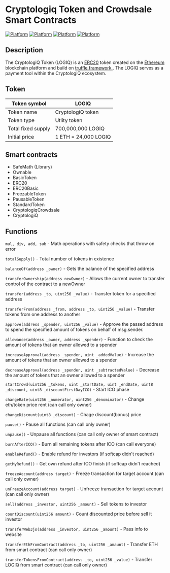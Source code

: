 # Cryptologiq Token and Crowdsale Smart Contracts
[![Platform](https://img.shields.io/badge/Token%20Name-LOGIQ-aqua.svg)]()
[![Platform](https://img.shields.io/badge/Platform-Ethereum-brightgreen.svg)](https://en.wikipedia.org/wiki/Ethereum)
[![Platform](https://img.shields.io/badge/Standard-ERC20-blue.svg)](https://en.wikipedia.org/wiki/ERC20)
[![Platform](https://img.shields.io/badge/Compiler-^0.4.18-yellow.svg)](http://solidity.readthedocs.io/en/v0.4.18/)

## Description
The CryptologiQ Token (LOGIQ) is an <a href="https://en.wikipedia.org/wiki/ERC20">ERC20</a> token created on the <a href="https://en.wikipedia.org/wiki/Ethereum">Ethereum</a> blockchain platform and build on <a href="http://truffleframework.com/">truffle framework </a>. The LOGIQ serves as a payment tool within the CryptologiQ ecosystem. 

## Token

| Token symbol  | LOGIQ |
| ------------- | ------------- |
| Token name  | CryptologiQ token  |
| Token type  | Utlity token  |
| Total fixed supply | 700,000,000 LOGIQ |
| Initial price | 1 ETH = 24,000 LOGIQ |
   
## Smart contracts

* SafeMath (Library)
* Ownable
* BasicToken
* ERC20
* ERC20Basic
* FreezableToken
* PausableToken
* StandardToken
* CryptologiqCrowdsale
* CryptologiQ

## Functions

`mul, div, add, sub` - Math operations with safety checks that throw on error

`totalSupply()` - Total number of tokens in existence

`balanceOf(address _owner)` - Gets the balance of the specified address

`transferOwnership(address newOwner)` - Allows the current owner to transfer control of the contract to a newOwner

`transfer(address _to, uint256 _value)` - Transfer token for a specified address

`transferFrom(address _from, address _to, uint256 _value)` - Transfer tokens from one address to another

`approve(address _spender, uint256 _value)` - Approve the passed address to spend the specified amount of tokens on behalf of msg.sender.

`allowance(address _owner, address _spender)` - Function to check the amount of tokens that an owner allowed to a spender

`increaseApproval(address _spender, uint _addedValue)` - Increase the amount of tokens that an owner allowed to a spender

`decreaseApproval(address _spender, uint _subtractedValue)` - Decrease the amount of tokens that an owner allowed to a spender

`startCrowd(uint256 _tokens, uint _startDate, uint _endDate, uint8 _discount, uint8 _discountFirstDayICO)` - Start ICO phase

`changeRate(uint256 _numerator, uint256 _denominator)` - Change eth/token price rent (can call only owner)

`changeDiscount(uint8 _discount)` - Chage discount(bonus) price

`pause()` - Pause all functions (can call only owner)

`unpause()` - Unpause all functions (can call only owner of smart contract)

`burnAfterICO()` - Burn all remaining tokens after ICO (can call everyone)

`enableRefund()` - Enable refund for investors (if softcap didn't reached)

`getMyRefund()` - Get own refund after ICO finish (if softcap didn't reached)

`freezeAccount(address target)` - Freeze transaction for target account (can call only owner)

`unFreezeAccount(address target)` - Unfreeze transaction for target account (can call only owner)

`sell(address _investor, uint256 _amount)` - Sell tokens to investor

`countDiscount(uint256 amount)` - Count discounted price before sell it investor

`transferWeb3js(address _investor, uint256 _amount)` - Pass info to website

`transferEthFromContract(address _to, uint256 _amaunt)` - Transfer ETH from smart contract (can call only owner)

`transferTokensFromContract(address _to, uint256 _value)` - Transfer LOGIQ from smart contract (can call only owner)
